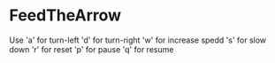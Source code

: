 # FeedTheArrow
Use 
'a' for turn-left
'd' for turn-right
'w' for increase spedd
's' for slow down
'r' for reset
'p' for pause
'q' for resume
